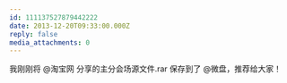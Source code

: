```yaml
---
id: 111137527879442222
date: 2013-12-20T09:33:00.000Z
reply: false
media_attachments: 0
---
```


我刚刚将 @淘宝网 分享的主分会场源文件.rar 保存到了 @微盘，推荐给大家！ ​​​​

